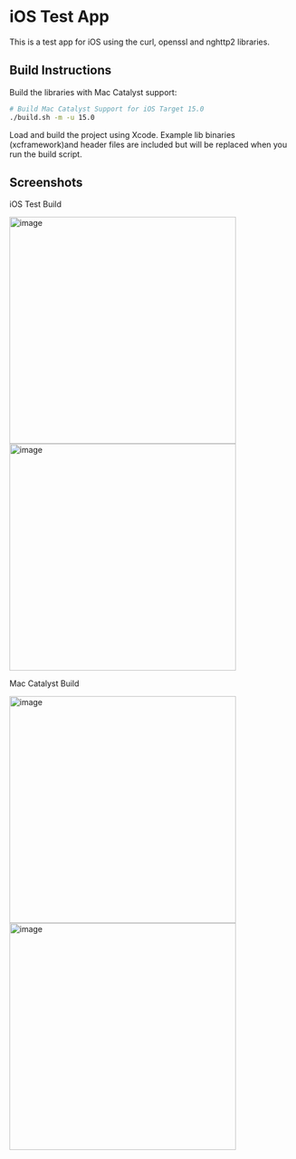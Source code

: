 # iOS Test App

This is a test app for iOS using the curl, openssl and nghttp2 libraries.

## Build Instructions

Build the libraries with Mac Catalyst support:

```bash
# Build Mac Catalyst Support for iOS Target 15.0
./build.sh -m -u 15.0
```

Load and build the project using Xcode. Example lib binaries (xcframework)and header files are included but will be replaced when you run the build script.

## Screenshots

iOS Test Build

<img width="400" alt="image" src="https://github.com/jasonacox/Build-OpenSSL-cURL/assets/836718/6de13ab3-b7fe-4017-bf6d-9cbde131c098">
<img width="400" alt="image" src="https://github.com/jasonacox/Build-OpenSSL-cURL/assets/836718/66806f0c-0915-4742-b71c-b683300082ae">

Mac Catalyst Build

<img width="400" alt="image" src="https://github.com/jasonacox/Build-OpenSSL-cURL/assets/836718/c5ee7356-ea03-4091-a362-c79b123829fd">
<img width="400" alt="image" src="https://github.com/jasonacox/Build-OpenSSL-cURL/assets/836718/0369f35c-7c80-4cbe-92fb-c6008b115fa9">
